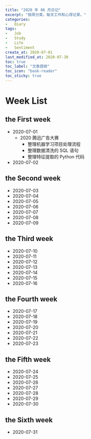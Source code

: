 ```yaml
---
title: "2020 年 06 月日记"
excerpt: "按周分类，每天工作和心得记录。"
categories:
-   Diary
tags:
-   Job
-   Study
-   Life
-   Sentiment
create_at: 2020-07-01
last_modified_at: 2020-07-30
toc: true
toc_label: "文章提纲"
toc_icon: "book-reader"
toc_sticky: true
---
```


# Week List

## the First week

-   2020-07-01
    -   2020 腾迅广告大赛
        -   整理机器学习项目处理流程
        -   整理数据清洗的 SQL 语句
        -   整理特征提取的 Python 代码
-   2020-07-02

## the Second week

-   2020-07-03
-   2020-07-04
-   2020-07-05
-   2020-07-06
-   2020-07-07
-   2020-07-08
-   2020-07-09

## the Third week

-   2020-07-10
-   2020-07-11
-   2020-07-12
-   2020-07-13
-   2020-07-14
-   2020-07-15
-   2020-07-16

## the Fourth week

-   2020-07-17
-   2020-07-18
-   2020-07-19
-   2020-07-20
-   2020-07-21
-   2020-07-22
-   2020-07-23

## the Fifth week

-   2020-07-24
-   2020-07-25
-   2020-07-26
-   2020-07-27
-   2020-07-28
-   2020-07-29
-   2020-07-30

## the Sixth week

-   2020-07-31